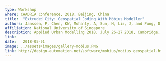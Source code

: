 ```yaml
---
type: Workshop
where: CAADRIA Conference, 2018, Beijing, China
title:  "Extruded City: Geospatial Coding With Möbius Modeller"
authors: Janssen, P, Chen, KW, Mohanty, A, Sun, H, Lim, J, and Pung, D
affiliation: National University of Singapore
description: Applied Urban Modelling 2018, July 26-27 2018, Cambridge, UK, pp. (accepted).
link:
date:   2018-05-01
image: ../assets/images/gallery-mobius.PNG
link: http://design-automation.net/software/mobius/mobius_geospatial.html
---
```


